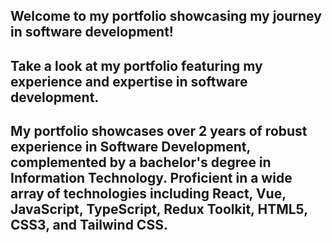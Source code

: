 ## Welcome to my portfolio showcasing my journey in software development!

## Take a look at my portfolio featuring my experience and expertise in software development.

## My portfolio showcases over 2 years of robust experience in Software Development, complemented by a bachelor's degree in Information Technology. Proficient in a wide array of technologies including React, Vue, JavaScript, TypeScript, Redux Toolkit, HTML5, CSS3, and Tailwind CSS.

